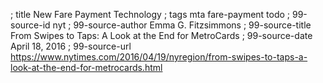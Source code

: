 ; title New Fare Payment Technology
; tags mta fare-payment todo
; 99-source-id nyt
; 99-source-author Emma G. Fitzsimmons
; 99-source-title From Swipes to Taps: A Look at the End for MetroCards
; 99-source-date April 18, 2016
; 99-source-url https://www.nytimes.com/2016/04/19/nyregion/from-swipes-to-taps-a-look-at-the-end-for-metrocards.html
